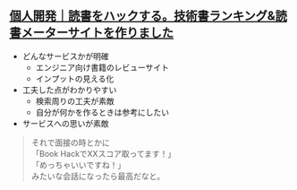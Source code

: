 ## [個人開発｜読書をハックする。技術書ランキング&読書メーターサイトを作りました](https://qiita.com/mtitg/items/420c357168fb9db44b4d)
- どんなサービスかが明確
  - エンジニア向け書籍のレビューサイト
  - インプットの見える化
- 工夫した点がわかりやすい
  - 検索周りの工夫が素敵
  - 自分が何かを作るときは参考にしたい
- サービスへの思いが素敵
> それで面接の時とかに  
> 「Book HackでXXスコア取ってます！」  
> 「めっちゃいいですね！」  
> みたいな会話になったら最高だなと。
